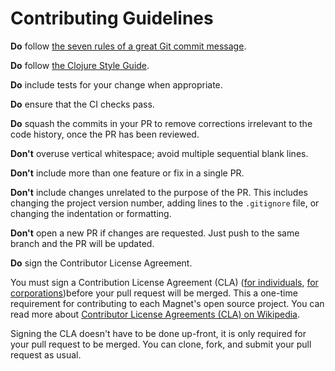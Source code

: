 # Contributing Guidelines

**Do** follow [the seven rules of a great Git commit message][1].

**Do** follow [the Clojure Style Guide][2].

**Do** include tests for your change when appropriate.

**Do** ensure that the CI checks pass.

**Do** squash the commits in your PR to remove corrections
irrelevant to the code history, once the PR has been reviewed.

**Don't** overuse vertical whitespace; avoid multiple sequential blank
lines.

**Don't** include more than one feature or fix in a single PR.

**Don't** include changes unrelated to the purpose of the PR. This
includes changing the project version number, adding lines to the
`.gitignore` file, or changing the indentation or formatting.

**Don't** open a new PR if changes are requested. Just push to the
same branch and the PR will be updated.

**Do** sign the Contributor License Agreement.

You must sign a Contribution License Agreement (CLA) ([for individuals][3],
[for corporations][4])before your pull request will be merged.
This a one-time requirement for contributing to each Magnet's open
source project. You can read more about [Contributor License Agreements
(CLA) on Wikipedia][5].

Signing the CLA doesn't have to be done up-front, it is only
required for your pull request to be merged. You can clone,
fork, and submit your pull request as usual.

[1]: https://chris.beams.io/posts/git-commit/#seven-rules
[2]: https://github.com/bbatsov/clojure-style-guide
[3]: https://github.com/magnetcoop/.github/CLA-individual.docx
[4]: https://github.com/magnetcoop/.github/CLA-corporate.docx
[5]: https://en.wikipedia.org/wiki/Contributor_License_Agreement

